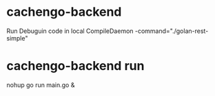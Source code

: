 # cachengo-backend

Run Debuguin code in local 
CompileDaemon -command="./golan-rest-simple"

# cachengo-backend run
nohup go run main.go &